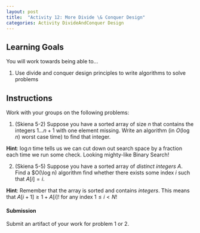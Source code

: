```yaml
---
layout: post
title:  "Activity 12: More Divide \& Conquer Design"
categories: Activity DivideAndConquer Design
---
```


## Learning Goals

You will work towards being able to...

1. Use divide and conquer design principles to write algorithms to solve problems


## Instructions
Work with your groups on the following problems:

1. (Skiena 5-2) Suppose you have a sorted array of size $n$ that contains the integers $1 \dots n + 1$ with one element missing. Write an algorithm (in $O(\log n)$ worst case time) to find that integer.

**Hint**: $\log n$ time tells us we can cut down out search space by a fraction each time we run some check. Looking mighty-like Binary Search!

2. (Skiena 5-5) Suppose you have a sorted array of *distinct integers* $A$. Find a $O(\log n) algorithm find whether there exists some index $i$ such that $A[i] = i$. 

**Hint**: Remember that the array is sorted and contains *integers*. This means that $A[i+1] \geq 1 + A[i]$! for any index $1 \leq i < N$!

#### Submission
Submit an artifact of your work for problem 1 or 2.
